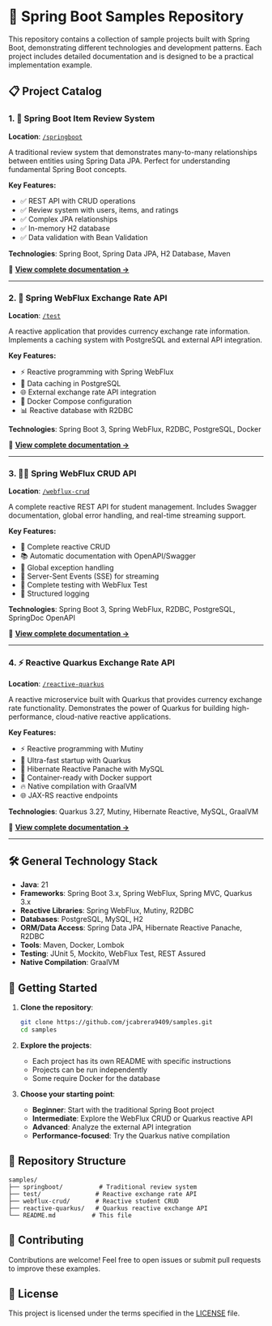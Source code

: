 # 🚀 Spring Boot Samples Repository

This repository contains a collection of sample projects built with Spring Boot, demonstrating different technologies and development patterns. Each project includes detailed documentation and is designed to be a practical implementation example.

## 📋 Project Catalog

### 1. 🔄 Spring Boot Item Review System
**Location**: [`/springboot`](./springboot/)

A traditional review system that demonstrates many-to-many relationships between entities using Spring Data JPA. Perfect for understanding fundamental Spring Boot concepts.

**Key Features:**
- ✅ REST API with CRUD operations
- ✅ Review system with users, items, and ratings
- ✅ Complex JPA relationships
- ✅ In-memory H2 database
- ✅ Data validation with Bean Validation

**Technologies**: Spring Boot, Spring Data JPA, H2 Database, Maven

📖 **[View complete documentation →](./springboot/README.md)**

---

### 2. 💱 Spring WebFlux Exchange Rate API
**Location**: [`/test`](./test/)

A reactive application that provides currency exchange rate information. Implements a caching system with PostgreSQL and external API integration.

**Key Features:**
- ⚡ Reactive programming with Spring WebFlux
- 💾 Data caching in PostgreSQL
- 🌐 External exchange rate API integration
- 🐳 Docker Compose configuration
- 📊 Reactive database with R2DBC

**Technologies**: Spring Boot 3, Spring WebFlux, R2DBC, PostgreSQL, Docker

📖 **[View complete documentation →](./test/README.md)**

---

### 3. 👨‍🎓 Spring WebFlux CRUD API
**Location**: [`/webflux-crud`](./webflux-crud/)

A complete reactive REST API for student management. Includes Swagger documentation, global error handling, and real-time streaming support.

**Key Features:**
- 🔄 Complete reactive CRUD
- 📚 Automatic documentation with OpenAPI/Swagger
- 🚨 Global exception handling
- 📡 Server-Sent Events (SSE) for streaming
- 🧪 Complete testing with WebFlux Test
- 📝 Structured logging

**Technologies**: Spring Boot 3, Spring WebFlux, R2DBC, PostgreSQL, SpringDoc OpenAPI

📖 **[View complete documentation →](./webflux-crud/README.md)**

---

### 4. ⚡ Reactive Quarkus Exchange Rate API
**Location**: [`/reactive-quarkus`](./reactive-quarkus/)

A reactive microservice built with Quarkus that provides currency exchange rate functionality. Demonstrates the power of Quarkus for building high-performance, cloud-native reactive applications.

**Key Features:**
- ⚡ Reactive programming with Mutiny
- 🚀 Ultra-fast startup with Quarkus
- 💾 Hibernate Reactive Panache with MySQL
- 🐳 Container-ready with Docker support
- 🔥 Native compilation with GraalVM
- 🌐 JAX-RS reactive endpoints

**Technologies**: Quarkus 3.27, Mutiny, Hibernate Reactive, MySQL, GraalVM

📖 **[View complete documentation →](./reactive-quarkus/README.md)**

---

## 🛠️ General Technology Stack

- **Java**: 21
- **Frameworks**: Spring Boot 3.x, Spring WebFlux, Spring MVC, Quarkus 3.x
- **Reactive Libraries**: Spring WebFlux, Mutiny, R2DBC
- **Databases**: PostgreSQL, MySQL, H2
- **ORM/Data Access**: Spring Data JPA, Hibernate Reactive Panache, R2DBC
- **Tools**: Maven, Docker, Lombok
- **Testing**: JUnit 5, Mockito, WebFlux Test, REST Assured
- **Native Compilation**: GraalVM

## 🚀 Getting Started

1. **Clone the repository**:
   ```bash
   git clone https://github.com/jcabrera9409/samples.git
   cd samples
   ```

2. **Explore the projects**:
   - Each project has its own README with specific instructions
   - Projects can be run independently
   - Some require Docker for the database

3. **Choose your starting point**:
   - **Beginner**: Start with the traditional Spring Boot project
   - **Intermediate**: Explore the WebFlux CRUD or Quarkus reactive API
   - **Advanced**: Analyze the external API integration
   - **Performance-focused**: Try the Quarkus native compilation

## 📝 Repository Structure

```
samples/
├── springboot/          # Traditional review system
├── test/               # Reactive exchange rate API
├── webflux-crud/       # Reactive student CRUD
├── reactive-quarkus/   # Quarkus reactive exchange API
└── README.md          # This file
```

## 🤝 Contributing

Contributions are welcome! Feel free to open issues or submit pull requests to improve these examples.

## 📄 License

This project is licensed under the terms specified in the [LICENSE](./LICENSE) file.